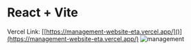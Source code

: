 # React + Vite
Vercel Link: [[https://management-website-eta.vercel.app/]()](https://management-website-eta.vercel.app/)
 ![management](https://github.com/huseyinaydinn/Management-Website/assets/100160834/0bc02f54-966e-4d23-84c9-d53b943b6b3a)
